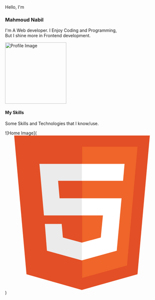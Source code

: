 Hello, I'm

### Mahmoud Nabil 

I'm A Web developer. I Enjoy Coding and Programming,  
But I shine more in Frontend development.

<img src="https://i.ibb.co/tYvXZg4/41c35b17df37ba1dc889afa17fa08ddf.png"  width="200" height="200" alt='Profile Image'>

#### My Skills
Some Skills and Technologies that I know/use.

![Home Image](<svg xmlns="http://www.w3.org/2000/svg" aria-label="HTML5" viewBox="0 0 512 512" id="html"><path fill="#e34f26" d="M71 460L30 0h451l-41 460-185 52"></path><path fill="#ef652a" d="M256 472l149-41 35-394H256"></path><path fill="#ebebeb" d="M256 208h-75l-5-58h80V94H114l15 171h127zm-1 147l-63-17-4-45h-56l7 89 116 32z"></path><path fill="#fff" d="M255 208v57h70l-7 73-63 17v59l116-32 16-174zm0-114v56h137l5-56z"></path></svg>)



